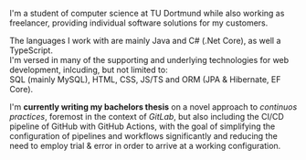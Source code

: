 I'm a student of computer science at TU Dortmund while also working as freelancer, 
providing individual software solutions for my customers.

The languages I work with are mainly Java and C# (.Net Core), as well a TypeScript.  
I'm versed in many of the supporting and underlying technologies for web development,
inlcuding, but not limited to:   
SQL (mainly MySQL), HTML, CSS, JS/TS and ORM (JPA & Hibernate, EF Core).

I'm **currently writing my bachelors thesis** on a novel approach to *continuos practices*,
foremost in the context of *GitLab*, but also including the CI/CD pipeline of GitHub with 
GitHub Actions, with the goal of simplifying the configuration of pipelines and workflows
significantly and reducing the need to employ trial & error in order to arrive at a working
configuration.
